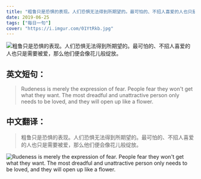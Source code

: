 ```yaml
---
title: "粗鲁只是恐惧的表现。人们恐惧无法得到所期望的。最可怕的、不招人喜爱的人也只是需要被爱，那么他们便会像花儿般绽放。"
date: 2019-06-25
tags: ["每日一句"]
cover: "https://i.imgur.com/01YtRkb.jpg"
---
```


![粗鲁只是恐惧的表现。人们恐惧无法得到所期望的。最可怕的、不招人喜爱的人也只是需要被爱，那么他们便会像花儿般绽放。](https://i.imgur.com/sixPe5H.jpg)

## 英文短句：
> Rudeness is merely the expression of fear. People fear they won't get what they want. The most dreadful and unattractive person only needs to be loved, and they will open up like a flower.

<!--more-->

## 中文翻译：
> 粗鲁只是恐惧的表现。人们恐惧无法得到所期望的。最可怕的、不招人喜爱的人也只是需要被爱，那么他们便会像花儿般绽放。

![Rudeness is merely the expression of fear. People fear they won't get what they want. The most dreadful and unattractive person only needs to be loved, and they will open up like a flower.](https://i.imgur.com/nm2Kdla.jpg)

